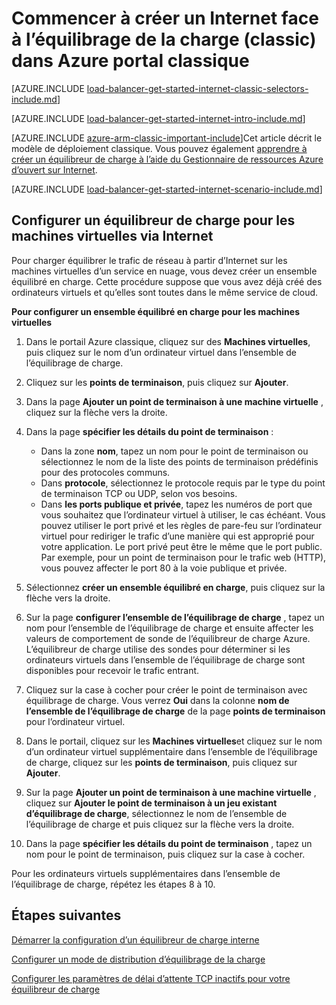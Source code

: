 
<properties
   pageTitle="Commencer à créer un Internet face à équilibrage de la charge dans le modèle de déploiement classique de l’utilisation du portail classique Azure | Microsoft Azure"
   description="Apprenez à créer un interréseau en vis-à-vis d’équilibrage de la charge dans le modèle de déploiement classique de l’utilisation du portail classique Azure"
   services="load-balancer"
   documentationCenter="na"
   authors="sdwheeler"
   manager="carmonm"
   editor=""
   tags="azure-service-management"
/>
<tags
   ms.service="load-balancer"
   ms.devlang="na"
   ms.topic="get-started-article"
   ms.tgt_pltfrm="na"
   ms.workload="infrastructure-services"
   ms.date="08/31/2016"
   ms.author="sewhee" />

# <a name="get-started-creating-an-internet-facing-load-balancer-classic-in-the-azure-classic-portal"></a>Commencer à créer un Internet face à l’équilibrage de la charge (classic) dans Azure portal classique

[AZURE.INCLUDE [load-balancer-get-started-internet-classic-selectors-include.md](../../includes/load-balancer-get-started-internet-classic-selectors-include.md)]

[AZURE.INCLUDE [load-balancer-get-started-internet-intro-include.md](../../includes/load-balancer-get-started-internet-intro-include.md)]

[AZURE.INCLUDE [azure-arm-classic-important-include](../../includes/azure-arm-classic-important-include.md)]Cet article décrit le modèle de déploiement classique. Vous pouvez également [apprendre à créer un équilibreur de charge à l’aide du Gestionnaire de ressources Azure d’ouvert sur Internet](load-balancer-get-started-internet-arm-ps.md).

[AZURE.INCLUDE [load-balancer-get-started-internet-scenario-include.md](../../includes/load-balancer-get-started-internet-scenario-include.md)]


## <a name="set-up-an-internet-facing-load-balancer-for-virtual-machines"></a>Configurer un équilibreur de charge pour les machines virtuelles via Internet

Pour charger équilibrer le trafic de réseau à partir d’Internet sur les machines virtuelles d’un service en nuage, vous devez créer un ensemble équilibré en charge. Cette procédure suppose que vous avez déjà créé des ordinateurs virtuels et qu’elles sont toutes dans le même service de cloud.

**Pour configurer un ensemble équilibré en charge pour les machines virtuelles**

1. Dans le portail Azure classique, cliquez sur des **Machines virtuelles**, puis cliquez sur le nom d’un ordinateur virtuel dans l’ensemble de l’équilibrage de charge.

2. Cliquez sur les **points de terminaison**, puis cliquez sur **Ajouter**.

3. Dans la page **Ajouter un point de terminaison à une machine virtuelle** , cliquez sur la flèche vers la droite.

4. Dans la page **spécifier les détails du point de terminaison** :

    * Dans la zone **nom**, tapez un nom pour le point de terminaison ou sélectionnez le nom de la liste des points de terminaison prédéfinis pour des protocoles communs.
    * Dans **protocole**, sélectionnez le protocole requis par le type du point de terminaison TCP ou UDP, selon vos besoins.
    * Dans **les ports publique et privée**, tapez les numéros de port que vous souhaitez que l’ordinateur virtuel à utiliser, le cas échéant. Vous pouvez utiliser le port privé et les règles de pare-feu sur l’ordinateur virtuel pour rediriger le trafic d’une manière qui est approprié pour votre application. Le port privé peut être le même que le port public. Par exemple, pour un point de terminaison pour le trafic web (HTTP), vous pouvez affecter le port 80 à la voie publique et privée.

5. Sélectionnez **créer un ensemble équilibré en charge**, puis cliquez sur la flèche vers la droite.

6. Sur la page **configurer l’ensemble de l’équilibrage de charge** , tapez un nom pour l’ensemble de l’équilibrage de charge et ensuite affecter les valeurs de comportement de sonde de l’équilibreur de charge Azure. L’équilibreur de charge utilise des sondes pour déterminer si les ordinateurs virtuels dans l’ensemble de l’équilibrage de charge sont disponibles pour recevoir le trafic entrant.

7. Cliquez sur la case à cocher pour créer le point de terminaison avec équilibrage de charge. Vous verrez **Oui** dans la colonne **nom de l’ensemble de l’équilibrage de charge** de la page **points de terminaison** pour l’ordinateur virtuel.

8. Dans le portail, cliquez sur les **Machines virtuelles**et cliquez sur le nom d’un ordinateur virtuel supplémentaire dans l’ensemble de l’équilibrage de charge, cliquez sur les **points de terminaison**, puis cliquez sur **Ajouter**.

9. Sur la page **Ajouter un point de terminaison à une machine virtuelle** , cliquez sur **Ajouter le point de terminaison à un jeu existant d’équilibrage de charge**, sélectionnez le nom de l’ensemble de l’équilibrage de charge et puis cliquez sur la flèche vers la droite.

10. Dans la page **spécifier les détails du point de terminaison** , tapez un nom pour le point de terminaison, puis cliquez sur la case à cocher.

Pour les ordinateurs virtuels supplémentaires dans l’ensemble de l’équilibrage de charge, répétez les étapes 8 à 10.



## <a name="next-steps"></a>Étapes suivantes

[Démarrer la configuration d’un équilibreur de charge interne](load-balancer-get-started-ilb-arm-ps.md)

[Configurer un mode de distribution d’équilibrage de la charge](load-balancer-distribution-mode.md)

[Configurer les paramètres de délai d’attente TCP inactifs pour votre équilibreur de charge](load-balancer-tcp-idle-timeout.md)

